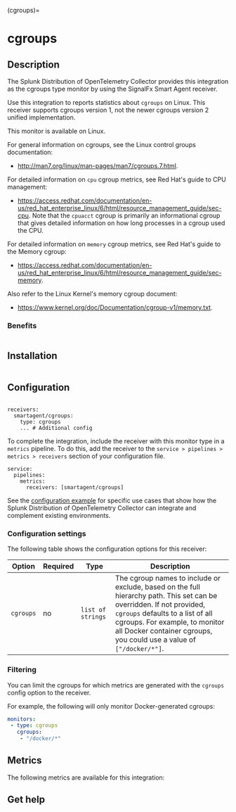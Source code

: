 (cgroups)=

# cgroups

<meta name="Description" content="Documentation on the cgroups receiver">

## Description


The Splunk Distribution of OpenTelemetry Collector provides this integration as the cgroups type monitor by using the SignalFx Smart Agent receiver.

Use this integration to reports statistics about `cgroups` on Linux. This receiver supports cgroups version 1, not the newer cgroups version 2 unified implementation.

This monitor is available on Linux. 

For general information on cgroups, see the Linux control groups documentation: 

*  <a href="http://man7.org/linux/man-pages/man7/cgroups.7.html">http://man7.org/linux/man-pages/man7/cgroups.7.html</a>.

For detailed information on `cpu` cgroup metrics, see Red Hat's guide to CPU management:

*  <a href="https://access.redhat.com/documentation/en-us/red_hat_enterprise_linux/6/html/resource_management_guide/sec-cpu">https://access.redhat.com/documentation/en-us/red_hat_enterprise_linux/6/html/resource_management_guide/sec-cpu</a>. Note that the `cpuacct` cgroup is primarily an informational cgroup that gives detailed information on how long processes in a cgroup used the CPU.

For detailed information on `memory` cgroup metrics, see Red Hat's guide to the Memory cgroup: 

* <a href="https://access.redhat.com/documentation/en-us/red_hat_enterprise_linux/6/html/resource_management_guide/sec-memory">https://access.redhat.com/documentation/en-us/red_hat_enterprise_linux/6/html/resource_management_guide/sec-memory</a>.


Also refer to the Linux Kernel's memory cgroup document:

*  <a href="https://www.kernel.org/doc/Documentation/cgroup-v1/memory.txt">https://www.kernel.org/doc/Documentation/cgroup-v1/memory.txt</a>.


### Benefits

```{include} /_includes/benefits.md
```

## Installation

```{include} /_includes/collector-installation-linux.md
```

## Configuration

```{include} /_includes/configuration.md
```

```
receivers:
  smartagent/cgroups: 
    type: cgroups
    ... # Additional config
```

To complete the integration, include the receiver with this monitor type in a `metrics` pipeline. To do this, add the receiver to the `service > pipelines > metrics > receivers` section of your configuration file.

```
service:
  pipelines:
    metrics:
      receivers: [smartagent/cgroups]
```

See the [configuration example](https://github.com/signalfx/splunk-otel-collector/tree/main/examples) for specific use cases that show how the Splunk Distribution of OpenTelemetry Collector can integrate and complement existing environments.

### Configuration settings

The following table shows the configuration options for this receiver:
  
| Option | Required | Type | Description |
| --- | --- | --- | --- |
| `cgroups` | no | `list of strings` | The cgroup names to include or exclude, based on the full hierarchy path. This set can be overridden. If not provided, `cgroups` defaults to a list of all cgroups. For example, to monitor all Docker container cgroups, you could use a value of `["/docker/*"]`. |

### Filtering
You can limit the cgroups for which metrics are generated with the `cgroups` config option to the receiver.

For example, the following will only monitor Docker-generated cgroups:

```yaml
monitors:
 - type: cgroups
   cgroups:
    - "/docker/*"
```


## Metrics

The following metrics are available for this integration:

<div class="metrics-yaml" url="https://raw.githubusercontent.com/signalfx/signalfx-agent/main/pkg/monitors/cgroups/metadata.yaml"></div>

## Get help

```{include} /_includes/troubleshooting.md
```
